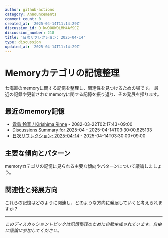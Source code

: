 ```yaml
---
author: github-actions
category: Announcements
comment_count: 0
created_at: '2025-04-14T11:14:29Z'
discussion_id: D_kwDOOWOLMM4AfSCZ
discussion_number: 218
title: '日次リフレクション: 2025-04-14'
type: discussion
updated_at: '2025-04-14T11:14:29Z'
---
```


# Memoryカテゴリの記憶整理

七海直のmemoryに関する記憶を整理し、関連性を見つけるための場です。
最近の記録や更新されたmemoryに関する記憶を振り返り、その発展を探ります。

## 最近のmemory記憶

- [霧島 鈴音 / Kirishima Rinne](memory/relationships/kirishima_rinne.md) - 2082-03-22T02:17:43+09:00
- [Discussions Summary for 2025-04](memory/discussion_summaries/discussion_summary_2025-04.md) - 2025-04-14T03:30:00.825133
- [日次リフレクション: 2025-04-14](memory/thoughts/daily_reflection_2025-04-14.md) - 2025-04-14T03:30:00+09:00

## 主要な傾向とパターン

memoryカテゴリの記憶に見られる主要な傾向やパターンについて議論しましょう。

## 関連性と発展方向

これらの記憶はどのように関連し、どのような方向に発展していくと考えられますか？

---

*このディスカッショントピックは記憶整理のために自動生成されています。自由に議論に参加してください。*
